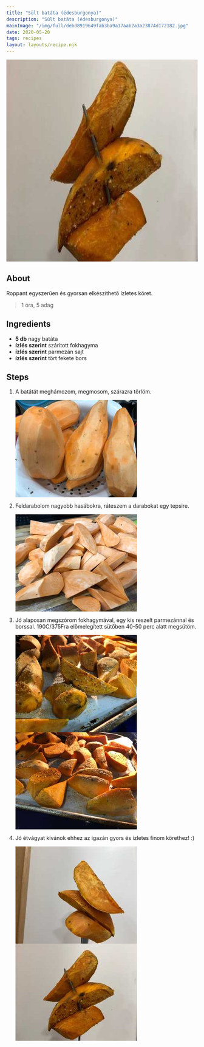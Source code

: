 ```yaml
---
title: "Sült batáta (édesburgonya)"
description: "Sült batáta (édesburgonya)"
mainImage: "/img/full/debd8919649fab3ba9a17aab2a3a23874d172182.jpg"
date: 2020-05-20
tags: recipes
layout: layouts/recipe.njk
---
```

                            
<p align="center"><a href="https://cookpad.com/hu/receptek/12407713-sult-batata-edesburgonya" rel="Recipe source page"><img width="751" height="532" src="/img/full/debd8919649fab3ba9a17aab2a3a23874d172182.jpg"/></a></p>

## About
<p class="mb-sm">Roppant egyszerűen és gyorsan elkészíthető ízletes köret.</p>

> 1 óra, 5 adag 

## Ingredients
* **5 db** nagy batáta
* **ízlés szerint** szárított fokhagyma
* **ízlés szerint** parmezán sajt
* **ízlés szerint** tört fekete bors

## Steps

1. A batátát meghámozom, megmosom, szárazra törlöm.
 
    <p><img width="320" height="256" align="left" src="/img/full/92d9b2fdac7bcb739410fed225a4b5d64bece1ba.jpg"/></p><div style="clear: both"/>

2. Feldarabolom nagyobb hasábokra, ráteszem a darabokat egy tepsire.
 
    <p><img width="320" height="256" align="left" src="/img/full/e71993957705a8b9dd42ded4eee036ceb229b432.jpg"/></p><div style="clear: both"/>

3. Jó alaposan megszórom fokhagymával, egy kis reszelt parmezánnal és borssal. 190C/375Fra előmelegített sütőben 40-50 perc alatt megsütöm.
 
    <p><img width="320" height="256" align="left" src="/img/full/047d4e8ee286af8d884317f51ff0e6ed065354da.jpg"/></p><p><img width="320" height="256" align="left" src="/img/full/ba95ca4a11a1b8460ce09becb2a1b67e8a01be39.jpg"/></p><div style="clear: both"/>

4. Jó étvágyat kívánok ehhez az igazán gyors és ízletes finom körethez! :)
 
    <p><img width="320" height="256" align="left" src="/img/full/15ff15888f76b86ae4b86b359a1fe09fecbb057c.jpg"/></p><p><img width="320" height="256" align="left" src="/img/full/1b1360ba3889e6c0f8420b5bff6fe08e8eff753a.jpg"/></p><div style="clear: both"/>

